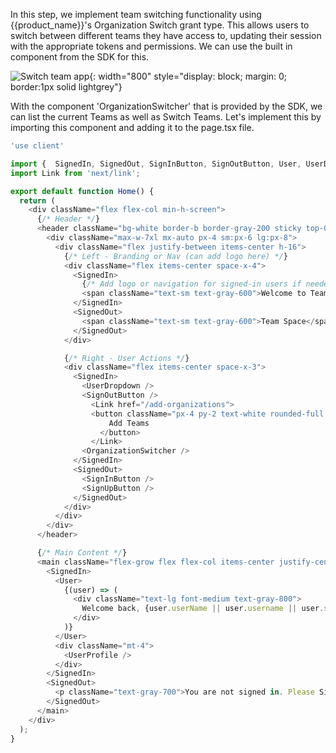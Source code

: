 
In this step, we implement team switching functionality using {{product_name}}'s Organization Switch grant type. This allows users to switch between different teams they have access to, updating their session with the appropriate tokens and permissions. We can use the built in component from the SDK for this.

![Switch team app]({{base_path}}/assets/img/complete-guides/nextjs-b2b/image13.png){: width="800" style="display: block; margin: 0; border:1px solid lightgrey"}

With the component 'OrganizationSwitcher' that is provided by the SDK, we can list the current Teams as well as Switch Teams. Let's implement this by importing this component and adding it to the page.tsx file.

```javascript title="app/page.tsx"
'use client'

import {  SignedIn, SignedOut, SignInButton, SignOutButton, User, UserDropdown, UserProfile, SignUpButton,OrganizationSwitcher } from '@asgardeo/nextjs';
import Link from 'next/link';

export default function Home() {
  return (
    <div className="flex flex-col min-h-screen">
      {/* Header */}
      <header className="bg-white border-b border-gray-200 sticky top-0 z-50">
        <div className="max-w-7xl mx-auto px-4 sm:px-6 lg:px-8">
          <div className="flex justify-between items-center h-16">
            {/* Left - Branding or Nav (can add logo here) */}
            <div className="flex items-center space-x-4">
              <SignedIn>
                {/* Add logo or navigation for signed-in users if needed */}
                <span className="text-sm text-gray-600">Welcome to Team Space</span>
              </SignedIn>
              <SignedOut>
                <span className="text-sm text-gray-600">Team Space</span>
              </SignedOut>
            </div>

            {/* Right - User Actions */}
            <div className="flex items-center space-x-3">
              <SignedIn>
                <UserDropdown />
                <SignOutButton />
                  <Link href="/add-organizations">
                  <button className="px-4 py-2 text-white rounded-full hover:opacity-90 transition" style={{ backgroundColor: "#FF7300" }}>
                      Add Teams
                    </button>
                  </Link>
                <OrganizationSwitcher />
              </SignedIn>
              <SignedOut>
                <SignInButton />
                <SignUpButton />
              </SignedOut>
            </div>
          </div>
        </div>
      </header>

      {/* Main Content */}
      <main className="flex-grow flex flex-col items-center justify-center text-center px-4 py-12 gap-6 bg-gray-50">
        <SignedIn>
          <User>
            {(user) => (
              <div className="text-lg font-medium text-gray-800">
                Welcome back, {user.userName || user.username || user.sub}
              </div>
            )}
          </User>
          <div className="mt-4">
            <UserProfile />
          </div>
        </SignedIn>
        <SignedOut>
          <p className="text-gray-700">You are not signed in. Please Sign In or Sign Up</p>
        </SignedOut>
      </main>
    </div>
  );
}

```
